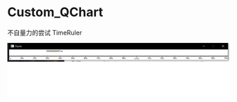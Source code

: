 # Custom_QChart
不自量力的尝试
TimeRuler

![timeruler.jpg](https://github.com/suncaiyu/Custom_QChart/blob/master/Resource/timeruler.png)

